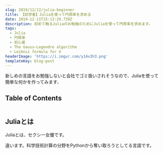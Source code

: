```yaml
---
slug: 2019/12/12/julia-beginner
title: 【初学者】Juliaを使って円周率を求める
date: 2019-12-11T15:13:29.739Z
description: 初めて触るJuliaのお勉強のためにJuliaを使って円周率を求めます。
tags:
  - Julia
  - 円周率
  - 初心者
  - The Gauss–Legendre algorithm
  - Leibniz formula for π
headerImage: 'https://i.imgur.com/y1Av3h3.png'
templateKey: blog-post
---
```

新しめの言語をお勉強しないと会社でゴミ扱いされそうなので、Juliaを使って簡単な何かを作ってみます、

## Table of Contents

```toc

```

## Juliaとは

Juliaとは、セクシー女優です。

違います。科学技術計算の分野をPythonから奪い取ろうとしてる言語です。
